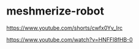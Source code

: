 # meshmerize-robot 

https://www.youtube.com/shorts/cwfx0Yv_Irc


https://www.youtube.com/watch?v=HNFFl8fHB-0
